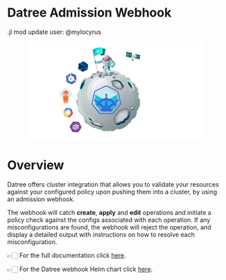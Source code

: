# Datree Admission Webhook
.jl mod update user: @mylocyrus
<p align="center">
<img src="https://github.com/datreeio/admission-webhook-datree/blob/main/internal/images/diagram.png" width="80%" />
</p>
  
# Overview
Datree offers cluster integration that allows you to validate your resources against your configured policy upon pushing them into a cluster, by using an admission webhook.

The webhook will catch **create**, **apply** and **edit** operations and initiate a policy check against the configs associated with each operation. If any misconfigurations are found, the webhook will reject the operation, and display a detailed output with instructions on how to resolve each misconfiguration.


👉🏻 For the full documentation click [here](https://hub.datree.io).

👉🏻 For the Datree webhook Helm chart click [here](https://github.com/datreeio/admission-webhook-datree#values).


